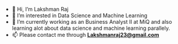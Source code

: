 - 👋 Hi, I’m Lakshman Raj
- 👀 I’m interested in Data Science and Machine Learning
- 🌱 I’m currently working as an Business Analyst II at MiQ and also learning alot about data science and machine learning parallely.
- 📫 Please contact me through **Lakshmanraj23@gmail.com**
